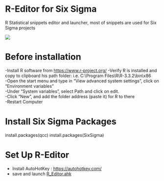 # R-Editor for Six Sigma
R Statistical snippets editor and launcher, most of snippets are used for Six Sigma projects
</br>

<img src="https://media.giphy.com/media/31UKg4eomVj2jmXlBV/giphy.gif"  align="center">


# Before installation

-Install R software from https://www.r-project.org/
-Verify R is installed and copy to clipboard his path folder: i.e. C:\Program Files\R\R-3.3.2\bin\x86 </br>
-Open the start menu and type in “View advanced system settings”, click on “Environment variables” </br>
-Under “System variables”, select Path and click on edit. </br>
-Click “New”, and add the folder address (paste it) for R to there </br>
-Restart Computer

# Install Six Sigma Packages

install.packages(qcc) 
install.packages(SixSigma) 

# Set Up R-Editor

- Install AutoHotKey : https://autohotkey.com/
- save and launch <a href="https://github.com/pc-dream-it/R-Editor/raw/master/R_Editor.ahk">R_Editor.ahk</a>


